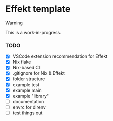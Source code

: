 # Effekt template

> [!WARNING]
> This is a work-in-progress.

### TODO

- [x] VSCode extension recommendation for Effekt
- [x] Nix flake
- [x] Nix-based CI
- [x] .gitignore for Nix & Effekt
- [x] folder structure
- [x] example test
- [x] example main
- [x] example "library"
- [ ] documentation
- [ ] envrc for direnv
- [ ] test things out
